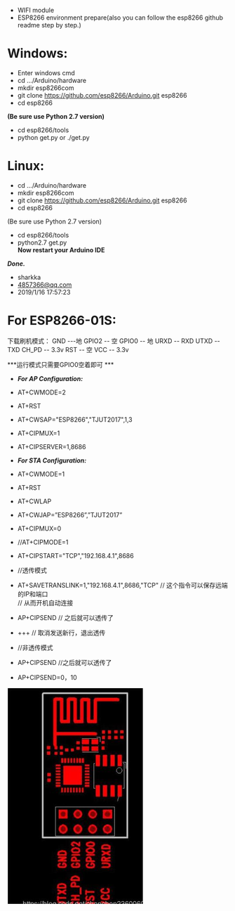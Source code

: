 
* WIFI module  
* ESP8266 environment prepare(also you can follow the esp8266 github readme step by step.)

Windows:  
================================  
+ Enter windows cmd  
+ cd .../Arduino/hardware  
+ mkdir esp8266com  
+ git clone https://github.com/esp8266/Arduino.git esp8266
+ cd esp8266  

**(Be sure use Python 2.7 version)**
+ cd esp8266/tools  
+ python get.py or ./get.py  

Linux:  
================================  
+ cd .../Arduino/hardware  
+ mkdir esp8266com  
+ git clone https://github.com/esp8266/Arduino.git esp8266
+ cd esp8266  

(Be sure use Python 2.7 version)  
+ cd esp8266/tools  
+ python2.7 get.py   
**Now restart your Arduino IDE**

***Done.***  
* sharkka  
* 4857366@qq.com  
* 2019/1/16 17:57:23  

For ESP8266-01S:  
==================================
下载刷机模式：
GND  ---地
GPIO2 -- 空
GPIO0 -- 地
URXD -- RXD
UTXD -- TXD
CH_PD -- 3.3v
RST -- 空
VCC -- 3.3v

***运行模式只需要GPIO0空着即可 ***

* ***For AP Configuration:***  
* AT+CWMODE=2  
* AT+RST  
* AT+CWSAP="ESP8266","TJUT2017",1,3  
* AT+CIPMUX=1  
* AT+CIPSERVER=1,8686  

* ***For STA Configuration:***
* AT+CWMODE=1  
* AT+RST  
* AT+CWLAP  
* AT+CWJAP=”ESP8266”,”TJUT2017”  
* AT+CIPMUX=0  
* //AT+CIPMODE=1  
* AT+CIPSTART="TCP","192.168.4.1",8686  

* //透传模式  
* AT+SAVETRANSLINK=1,"192.168.4.1",8686,"TCP" // 这个指令可以保存远端的IP和端口  
                                              // 从而开机自动连接  
* AP+CIPSEND                                  // 之后就可以透传了  
* +++                                         // 取消发送新行，退出透传  
 
* //非透传模式  
* AP+CIPSEND                                  //之后就可以透传了  
* AP+CIPSEND=0，10  

![Alt text](https://github.com/sharkka/arduino_srcslice/blob/master/src/communication/esp8266/ESP8266-01S.jpg?raw=true "ESP8266-01S")  
